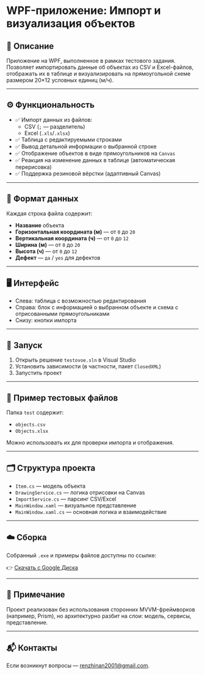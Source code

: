 # WPF-приложение: Импорт и визуализация объектов

## 📌 Описание

Приложение на WPF, выполненное в рамках тестового задания. Позволяет импортировать данные об объектах из CSV и Excel-файлов, отображать их в таблице и визуализировать на прямоугольной схеме размером 20×12 условных единиц (м/ч).

---

## ⚙️ Функциональность

- ✅ Импорт данных из файлов:
  - CSV (`;` — разделитель)
  - Excel (`.xls`/`.xlsx`)
- ✅ Таблица с редактируемыми строками
- ✅ Вывод детальной информации о выбранной строке
- ✅ Отображение объектов в виде прямоугольников на `Canvas`
- ✅ Реакция на изменение данных в таблице (автоматическая перерисовка)
- ✅ Поддержка резиновой вёрстки (адаптивный Canvas)

---

## 🧾 Формат данных

Каждая строка файла содержит:
- **Название** объекта
- **Горизонтальная координата (м)** — от `0` до `20`
- **Вертикальная координата (ч)** — от `0` до `12`
- **Ширина (м)** — от `0` до `20`
- **Высота (ч)** — от `0` до `12`
- **Дефект** — `да` / `yes` для дефектов

---

## 🖥️ Интерфейс

- Слева: таблица с возможностью редактирования
- Справа: блок с информацией о выбранном объекте и схема с отрисованными прямоугольниками
- Снизу: кнопки импорта

---

## 🚀 Запуск

1. Открыть решение `testovoe.sln` в Visual Studio
2. Установить зависимости (в частности, пакет `ClosedXML`)
3. Запустить проект

---

## 🧪 Пример тестовых файлов

Папка `test` содержит:
- `objects.csv`
- `Objects.xlsx`

Можно использовать их для проверки импорта и отображения.

---

## 🗂 Структура проекта

- `Item.cs` — модель объекта
- `DrawingService.cs` — логика отрисовки на Canvas
- `ImportService.cs` — парсинг CSV/Excel
- `MainWindow.xaml` — визуальное представление
- `MainWindow.xaml.cs` — основная логика и взаимодействие

---

## ☁️ Сборка

Собранный `.exe` и примеры файлов доступны по ссылке:

👉 [Скачать с Google Диска](https://drive.google.com/file/d/1LqOgQUZeMNOJlnqZukUaro11bKv4Dj8F/view?usp=sharing)

---

## 🔖 Примечание

Проект реализован без использования сторонних MVVM-фреймворков (например, Prism), но архитектурно разбит на слои: модель, сервисы, представление.

---

## 📬 Контакты

Если возникнут вопросы — [renzhinan2001@gmail.com](mailto:renzhinan2001@gmail.com).

